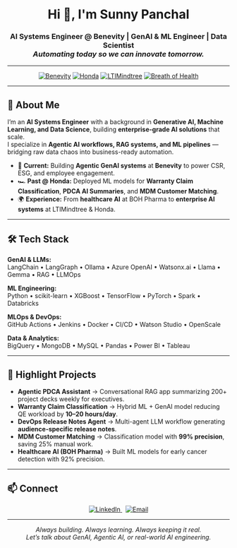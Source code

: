 <h1 align="center">Hi 👋, I'm Sunny Panchal</h1>
<h3 align="center">
  AI Systems Engineer @ Benevity | GenAI & ML Engineer | Data Scientist <br>
  <em>Automating today so we can innovate tomorrow.</em>
</h3>

---

<!-- Career Logos -->
<p align="center">
  <a href="https://benevity.com"><img src="https://img.shields.io/badge/Benevity-00AEEF?style=for-the-badge&logoColor=white" alt="Benevity"/></a>
  <a href="https://www.honda.ca/"><img src="https://img.shields.io/badge/Honda-E40521?style=for-the-badge&logo=honda&logoColor=white" alt="Honda"/></a>
  <a href="https://www.ltimindtree.com/"><img src="https://img.shields.io/badge/LTIMindtree-5B2C6F?style=for-the-badge&logo=accenture&logoColor=white" alt="LTIMindtree"/></a>
  <a href="https://bohpharma.com/"><img src="https://img.shields.io/badge/Breath_of_Health-0078D4?style=for-the-badge&logo=google-health&logoColor=white" alt="Breath of Health"/></a>
</p>

---

## 🚀 About Me
I’m an **AI Systems Engineer** with a background in **Generative AI, Machine Learning, and Data Science**, building **enterprise-grade AI solutions** that scale.  
I specialize in **Agentic AI workflows, RAG systems, and ML pipelines** — bridging raw data chaos into business-ready automation.  

- 🎯 **Current:** Building **Agentic GenAI systems** at **Benevity** to power CSR, ESG, and employee engagement.  
- 🏎 **Past @ Honda:** Deployed ML models for **Warranty Claim Classification**, **PDCA AI Summaries**, and **MDM Customer Matching**.  
- 🌍 **Experience:** From **healthcare AI** at BOH Pharma to **enterprise AI systems** at LTIMindtree & Honda.  

---

## 🛠️ Tech Stack

**GenAI & LLMs:**  
LangChain • LangGraph • Ollama • Azure OpenAI • Watsonx.ai • Llama • Gemma • RAG • LLMOps  

**ML Engineering:**  
Python • scikit-learn • XGBoost • TensorFlow • PyTorch • Spark • Databricks  

**MLOps & DevOps:**  
GitHub Actions • Jenkins • Docker • CI/CD • Watson Studio • OpenScale  

**Data & Analytics:**  
BigQuery • MongoDB • MySQL • Pandas • Power BI • Tableau  

---

## 🌟 Highlight Projects
- **Agentic PDCA Assistant** → Conversational RAG app summarizing 200+ project decks weekly for executives.  
- **Warranty Claim Classification** → Hybrid ML + GenAI model reducing QE workload by **10–20 hours/day**.  
- **DevOps Release Notes Agent** → Multi-agent LLM workflow generating **audience-specific release notes**.  
- **MDM Customer Matching** → Classification model with **99% precision**, saving 25% manual work.  
- **Healthcare AI (BOH Pharma)** → Built ML models for early cancer detection with 92% precision.  

---

## 📫 Connect
<p align="center">
  <a href="https://www.linkedin.com/in/sunny-r-panchal/">
    <img src="https://img.shields.io/badge/LinkedIn-0A66C2?style=for-the-badge&logo=linkedin&logoColor=white" alt="LinkedIn"/>
  </a>
  &nbsp;
  <a href="mailto:sunnypanchalin@gmail.com">
    <img src="https://img.shields.io/badge/Email-D14836?style=for-the-badge&logo=gmail&logoColor=white" alt="Email"/>
  </a>
</p>

---

<p align="center">
  <i>Always building. Always learning. Always keeping it real.<br>
  Let’s talk about GenAI, Agentic AI, or real-world AI engineering.</i>
</p>
